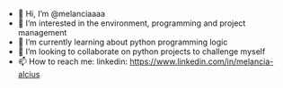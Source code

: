 - 👋 Hi, I’m @melanciaaaa
- 👀 I’m interested in the environment, programming and project management
- 🌱 I’m currently learning about python programming logic
- 💞️ I’m looking to collaborate on python projects to challenge myself
- 📫 How to reach me: linkedin: https://www.linkedin.com/in/melancia-alcius

<!---
melanciaaaa/melanciaaaa is a ✨ special ✨ repository because its `README.md` (this file) appears on your GitHub profile.
You can click the Preview link to take a look at your changes.
--->

